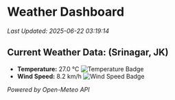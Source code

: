 
# Weather Dashboard

_Last Updated: 2025-06-22 03:19:14_

## Current Weather Data: (Srinagar, JK)
- **Temperature:** 27.0 °C ![Temperature Badge](https://img.shields.io/badge/Temperature-Medium%20Temp-green)
- **Wind Speed:** 8.2 km/h ![Wind Speed Badge](https://img.shields.io/badge/Wind%20Speed-Light%20Wind-blue)

*Powered by Open-Meteo API*
